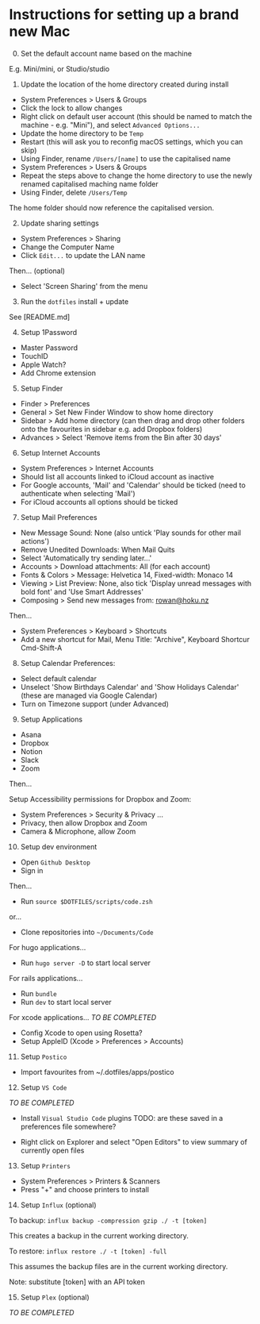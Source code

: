 # Instructions for setting up a brand new Mac

0. Set the default account name based on the machine

E.g. Mini/mini, or Studio/studio

1. Update the location of the home directory created during install

- System Preferences > Users & Groups
- Click the lock to allow changes
- Right click on default user account (this should be named to match the machine - e.g. "Mini"), and select `Advanced Options...`
- Update the home directory to be `Temp`
- Restart (this will ask you to reconfig macOS settings, which you can skip)
- Using Finder, rename `/Users/[name]` to use the capitalised name
- System Preferences > Users & Groups
- Repeat the steps above to change the home directory to use the newly renamed capitalised maching name folder
- Using Finder, delete `/Users/Temp`

The home folder should now reference the capitalised version.

2. Update sharing settings

- System Preferences > Sharing
- Change the Computer Name
- Click `Edit...` to update the LAN name

Then... (optional)

- Select 'Screen Sharing' from the menu

3. Run the `dotfiles` install + update 

See [README.md]

4. Setup 1Password

- Master Password
- TouchID
- Apple Watch?
- Add Chrome extension

5. Setup Finder

- Finder > Preferences
- General > Set New Finder Window to show home directory
- Sidebar > Add home directory (can then drag and drop other folders onto the favourites in sidebar e.g. add Dropbox folders)
- Advances > Select 'Remove items from the Bin after 30 days'

6. Setup Internet Accounts

- System Preferences > Internet Accounts
- Should list all accounts linked to iCloud account as inactive
- For Google accounts, 'Mail' and 'Calendar' should be ticked (need to authenticate when selecting 'Mail')
- For iCloud accounts all options should be ticked

7. Setup Mail Preferences
- New Message Sound: None (also untick 'Play sounds for other mail actions')
- Remove Unedited Downloads: When Mail Quits
- Select 'Automatically try sending later...'
- Accounts > Download attachments: All (for each account)
- Fonts & Colors > Message: Helvetica 14, Fixed-width: Monaco 14
- Viewing > List Preview: None, also tick 'Display unread messages with bold font' and 'Use Smart Addresses'
- Composing > Send new messages from: rowan@hoku.nz

Then...

- System Preferences > Keyboard > Shortcuts
- Add a new shortcut for Mail, Menu Title: "Archive", Keyboard Shortcur Cmd-Shift-A

8. Setup Calendar Preferences:
- Select default calendar
- Unselect 'Show Birthdays Calendar' and 'Show Holidays Calendar' (these are managed via Google Calendar)
- Turn on Timezone support (under Advanced)

9. Setup Applications

- Asana
- Dropbox
- Notion
- Slack
- Zoom

Then...

Setup Accessibility permissions for Dropbox and Zoom:

- System Preferences > Security & Privacy ...
- Privacy, then allow Dropbox and Zoom
- Camera & Microphone, allow Zoom

10. Setup dev environment

- Open `Github Desktop`
- Sign in

Then...

- Run `source $DOTFILES/scripts/code.zsh`

or...

- Clone repositories into `~/Documents/Code`

For hugo applications...

- Run `hugo server -D` to start local server

For rails applications...

- Run `bundle`
- Run `dev` to start local server

For xcode applications...
_TO BE COMPLETED_
- Config Xcode to open using Rosetta?
- Setup AppleID (Xcode > Preferences > Accounts)

11. Setup `Postico`

- Import favourites from ~/.dotfiles/apps/postico

12. Setup `VS Code`

_TO BE COMPLETED_

- Install `Visual Studio Code` plugins
TODO: are these saved in a preferences file somewhere?

- Right click on Explorer and select "Open Editors" to view summary of currently open files

13. Setup `Printers`

- System Preferences > Printers & Scanners
- Press "+" and choose printers to install

14. Setup `Influx` (optional)

To backup:
`influx backup -compression gzip ./ -t [token]`

This creates a backup in the current working directory.

To restore:
`influx restore ./ -t [token] -full`

This assumes the backup files are in the current working directory.

Note: substitute [token] with an API token 

15. Setup `Plex` (optional)

_TO BE COMPLETED_